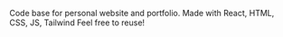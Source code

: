Code base for personal website and portfolio. Made with React, HTML, CSS, JS, Tailwind
Feel free to reuse!

